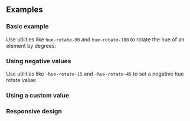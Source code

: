 <ApiTable
  rows=
/>

## Examples

### Basic example

Use utilities like `hue-rotate-90` and `hue-rotate-180` to rotate the hue of an element by degrees:

### Using negative values

Use utilities like `-hue-rotate-15` and `-hue-rotate-45` to set a negative hue rotate value:

### Using a custom value

### Responsive design
